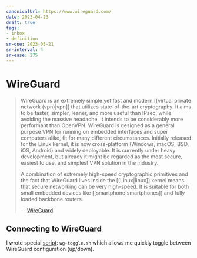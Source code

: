 ```yaml
---
canonicalUrl: https://www.wireguard.com/
date: 2023-04-23
draft: true
tags:
- inbox
- definition
sr-due: 2023-05-21
sr-interval: 4
sr-ease: 275
---
```


# WireGuard

> WireGuard is an extremely simple yet fast and modern
> [[virtual private network (vpn)|vpn]] that utilizes state-of-the-art
> cryptography. It aims to be faster, simpler, leaner, and more useful than
> IPsec, while avoiding the massive headache. It intends to be considerably more
> performant than OpenVPN. WireGuard is designed as a general purpose VPN for
> running on embedded interfaces and super computers alike, fit for many
> different circumstances. Initially released for the Linux kernel, it is now
> cross-platform (Windows, macOS, BSD, iOS, Android) and widely deployable. It
> is currently under heavy development, but already it might be regarded as the
> most secure, easiest to use, and simplest VPN solution in the industry.
>
> A combination of extremely high-speed cryptographic primitives and the fact
> that WireGuard lives inside the [[Linux|linux]] kernel means that secure
> networking can be very high-speed. It is suitable for both small embedded
> devices like [[smartphone|smartphones]] and fully loaded backbone routers.
>
> -- [WireGuard](https://www.wireguard.com/)

## Connecting to WireGuard

I wrote special [script](file:///home/inom/.local/bin/wg-toggle.sh):
`wg-toggle.sh` which allows me quickly toggle between WireGuard configuration
(up/down).
